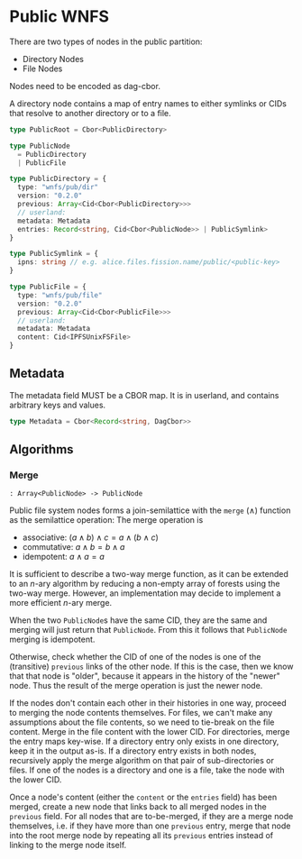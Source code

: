 # Public WNFS

There are two types of nodes in the public partition:
- Directory Nodes
- File Nodes

Nodes need to be encoded as dag-cbor.

A directory node contains a map of entry names to either symlinks or CIDs that resolve to another directory or to a file.

```typescript
type PublicRoot = Cbor<PublicDirectory>

type PublicNode
  = PublicDirectory
  | PublicFile

type PublicDirectory = {
  type: "wnfs/pub/dir"
  version: "0.2.0"
  previous: Array<Cid<Cbor<PublicDirectory>>>
  // userland:
  metadata: Metadata
  entries: Record<string, Cid<Cbor<PublicNode>> | PublicSymlink>
}

type PublicSymlink = {
  ipns: string // e.g. alice.files.fission.name/public/<public-key>
}

type PublicFile = {
  type: "wnfs/pub/file"
  version: "0.2.0"
  previous: Array<Cid<Cbor<PublicFile>>>
  // userland:
  metadata: Metadata
  content: Cid<IPFSUnixFSFile>
}
```

## Metadata

The metadata field MUST be a CBOR map. It is in userland, and contains arbitrary keys and values.

```ts
type Metadata = Cbor<Record<string, DagCbor>>
```

## Algorithms

### Merge

`: Array<PublicNode> -> PublicNode`

Public file system nodes forms a join-semilattice with the `merge` ($\land$) function as the semilattice operation:
The merge operation is
- associative: $(a \land b) \land c = a \land (b \land c)$
- commutative: $a \land b = b \land a$
- idempotent: $a \land a = a$

It is sufficient to describe a two-way merge function, as it can be extended to an $n$-ary algorithm by reducing a non-empty array of forests using the two-way merge. However, an implementation may decide to implement a more efficient $n$-ary merge.

When the two `PublicNode`s have the same CID, they are the same and merging will just return that `PublicNode`. From this it follows that `PublicNode` merging is idempotent.

Otherwise, check whether the CID of one of the nodes is one of the (transitive) `previous` links of the other node.
If this is the case, then we know that that node is "older", because it appears in the history of the "newer" node. Thus the result of the merge operation is just the newer node.

If the nodes don't contain each other in their histories in one way, proceed to merging the node contents themselves.
For files, we can't make any assumptions about the file contents, so we need to tie-break on the file content. Merge in the file content with the lower CID.
For directories, merge the entry maps key-wise. If a directory entry only exists in one directory, keep it in the output as-is. If a directory entry exists in both nodes, recursively apply the merge algorithm on that pair of sub-directories or files. If one of the nodes is a directory and one is a file, take the node with the lower CID.

Once a node's content (either the `content` or the `entries` field) has been merged, create a new node that links back to all merged nodes in the `previous` field.
For all nodes that are to-be-merged, if they are a merge node themselves, i.e. if they have more than one `previous` entry, merge that node into the root merge node by repeating all its `previous` entries instead of linking to the merge node itself.

